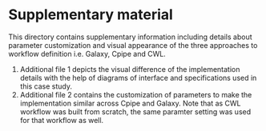 
  # Supplementary material
This directory contains supplementary information including details about parameter customization and visual appearance of the three approaches to workflow definition i.e. Galaxy, Cpipe and CWL. 

1. Additional file 1 depicts the visual difference of the implementation details with the help of diagrams of interface and specifications used in this case study. 
2. Additional file 2 contains the customization of parameters to make the implementation similar across Cpipe and Galaxy. Note that as CWL workflow was built from scratch, the same paramter setting was used for that workflow as well. 

